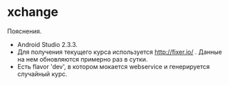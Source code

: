 # xchange

Пояснения.

- Android Studio 2.3.3.
- Для получения текущего курса используется http://fixer.io/ . Данные на нем обновляются примерно раз в сутки.
- Есть flavor 'dev', в котором мокается webservice и генерируется случайный курс.